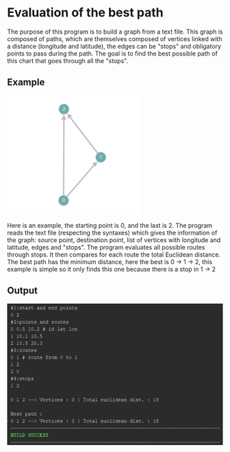 # Evaluation of the best path

The purpose of this program is to build a graph from a text file. This graph is composed of paths, which are themselves composed of vertices linked with a distance (longitude and latitude), the edges can be "stops" and obligatory points to pass during the path. The goal is to find the best possible path of this chart that goes through all the "stops".

## Example

![Untitled](img_readme/Untitled.png)

Here is an example, the starting point is 0, and the last is 2. The program reads the text file (respecting the syntaxes) which gives the information of the graph: source point, destination point, list of vertices with longitude and latitude, edges and "stops". The program evaluates all possible routes through stops. It then compares for each route the total Euclidean distance. The best path has the minimum distance, here the best is 0 -> 1 -> 2, this example is simple so it only finds this one because there is a stop in 1 -> 2

## Output

![Untitled](img_readme/Untitled%201.png)
